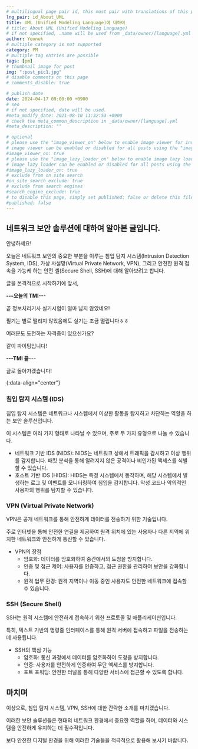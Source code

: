 ```yaml
---
# multilingual page pair id, this must pair with translations of this page. (This name must be unique)
lng_pair: id_About_UML
title: UML (Unified Modeling Language)에 대하여
# title: About UML (Unified Modeling Language)
# if not specified, .name will be used from _data/owner/[language].yml
author: Yeonuk
# multiple category is not supported
category: PM
# multiple tag entries are possible
tags: [pm]
# thumbnail image for post
img: ":post_pic1.jpg"
# disable comments on this page
# comments_disable: true

# publish date
date: 2024-04-17 09:00:00 +0900
# seo
# if not specified, date will be used.
#meta_modify_date: 2021-08-10 11:32:53 +0900
# check the meta_common_description in _data/owner/[language].yml
#meta_description: ""

# optional
# please use the "image_viewer_on" below to enable image viewer for individual pages or posts (_posts/ or [language]/_posts folders).
# image viewer can be enabled or disabled for all posts using the "image_viewer_posts: true" setting in _data/conf/main.yml.
#image_viewer_on: true
# please use the "image_lazy_loader_on" below to enable image lazy loader for individual pages or posts (_posts/ or [language]/_posts folders).
# image lazy loader can be enabled or disabled for all posts using the "image_lazy_loader_posts: true" setting in _data/conf/main.yml.
#image_lazy_loader_on: true
# exclude from on site search
#on_site_search_exclude: true
# exclude from search engines
#search_engine_exclude: true
# to disable this page, simply set published: false or delete this file
#published: false
---
```


<!-- outline-start -->

## 네트워크 보안 솔루션에 대하여 알아본 글입니다.

안녕하세요!

오늘은 네트워크 보안의 중요한 부분을 이루는 침입 탐지 시스템(Intrusion Detection System, IDS), 가상 사설망(Virtual Private Network, VPN), 그리고 안전한 원격 접속을 가능케 하는 안전 셸(Secure Shell, SSH)에 대해 알아보려고 합니다.

글을 본격적으로 시작하기에 앞서,

**---오늘의 TMI---**

곧 정보처리기사 실기시험이 얼마 남지 않았네요!

필기는 별로 떨리지 않았음에도 실기는 조금 떨립니다ㅎㅎ

여러분도 도전하는 자격증이 있으신가요?

같이 파이팅입니다!

**---TMI 끝---**

글로 돌아가겠습니다!

{:data-align="center"}

<!-- outline-end -->

### 침입 탐지 시스템 (IDS)

침입 탐지 시스템은 네트워크나 시스템에서 이상한 활동을 탐지하고 차단하는 역할을 하는 보안 솔루션입니다.

이 시스템은 여러 가지 형태로 나타날 수 있으며, 주로 두 가지 유형으로 나눌 수 있습니다.

- 네트워크 기반 IDS (NIDS): NIDS는 네트워크 상에서 트래픽을 감시하고 이상 행위를 감지합니다. 패킷 분석을 통해 알려지지 않은 공격이나 비인가된 액세스를 식별할 수 있습니다.
- 호스트 기반 IDS (HIDS): HIDS는 특정 시스템에서 동작하며, 해당 시스템에서 발생하는 로그 및 이벤트를 모니터링하여 침입을 감지합니다. 악성 코드나 악의적인 사용자의 행위를 탐지할 수 있습니다.

### VPN (Virtual Private Network)

VPN은 공개 네트워크를 통해 안전하게 데이터를 전송하기 위한 기술입니다.

주로 인터넷을 통해 안전한 연결을 제공하여 원격 위치에 있는 사용자나 다른 지역에 위치한 네트워크와 안전하게 통신할 수 있습니다.

- VPN의 장점
  - 암호화: 데이터를 암호화하여 중간에서의 도청을 방지합니다.
  - 인증 및 접근 제어: 사용자를 인증하고, 접근 권한을 관리하여 보안을 강화합니다.
  - 원격 업무 환경: 원격 지역이나 이동 중인 사용자도 안전한 네트워크에 접속할 수 있습니다.

### SSH (Secure Shell)

SSH는 원격 시스템에 안전하게 접속하기 위한 프로토콜 및 애플리케이션입니다.

특히, 텍스트 기반의 명령줄 인터페이스를 통해 원격 서버에 접속하고 파일을 전송하는 데 사용됩니다.

- SSH의 핵심 기능
  - 암호화: 통신 과정에서 데이터를 암호화하여 도청을 방지합니다.
  - 인증: 사용자를 안전하게 인증하여 무단 액세스를 방지합니다.
  - 포트 포워딩: 안전한 터널을 통해 다양한 서비스에 접근할 수 있도록 합니다.

## 마치며

이상으로, 침입 탐지 시스템, VPN, SSH에 대한 간략한 소개를 마치겠습니다.

이러한 보안 솔루션들은 현대의 네트워크 환경에서 중요한 역할을 하며, 데이터와 시스템을 안전하게 유지하는 데 필수적입니다.

보다 안전한 디지털 환경을 위해 이러한 기술들을 적극적으로 활용해 보시기 바랍니다.
